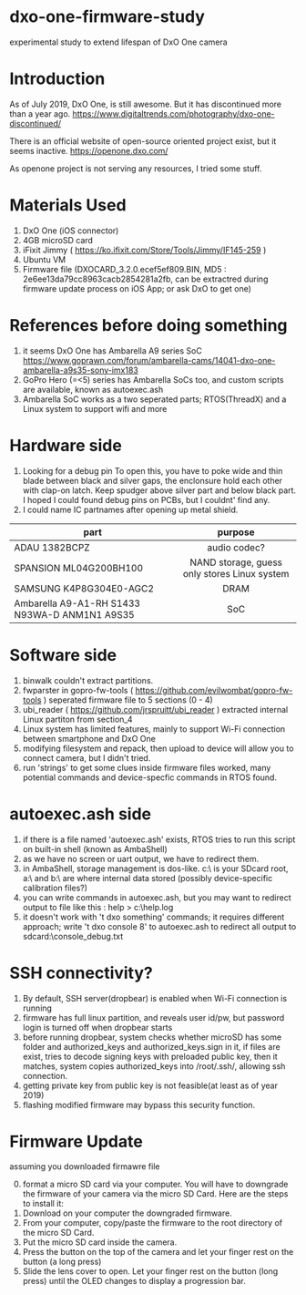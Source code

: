 # dxo-one-firmware-study
experimental study to extend lifespan of DxO One camera

# Introduction
As of July 2019, DxO One, is still awesome. But it has discontinued more than a year ago.
https://www.digitaltrends.com/photography/dxo-one-discontinued/

There is an official website of open-source oriented project exist, but it seems inactive.
https://openone.dxo.com/

As openone project is not serving any resources, I tried some stuff.

# Materials Used
1) DxO One (iOS connector)
2) 4GB microSD card
3) iFixit Jimmy ( https://ko.ifixit.com/Store/Tools/Jimmy/IF145-259 )
4) Ubuntu VM
5) Firmware file (DXOCARD_3.2.0.ecef5ef809.BIN, MD5 : 2e6ee13da79cc8963cacb2854281a2fb, can be extractred during firmware update process on iOS App; or ask DxO to get one)

# References before doing something
1) it seems DxO One has Ambarella A9 series SoC
https://www.goprawn.com/forum/ambarella-cams/14041-dxo-one-ambarella-a9s35-sony-imx183
2) GoPro Hero (=<5) series has Ambarella SoCs too, and custom scripts are available, known as autoexec.ash
3) Ambarella SoC works as a two seperated parts; RTOS(ThreadX) and a Linux system to support wifi and more

# Hardware side
1) Looking for a debug pin
To open this, you have to poke wide and thin blade between black and silver gaps, the enclonsure hold each other with clap-on latch. Keep spudger above silver part and below black part.
I hoped I could found debug pins on PCBs, but I couldnt' find any.
2) I could name IC partnames after opening up metal shield.

| part          | purpose           | 
| ------------- |:-------------:|
| ADAU 1382BCPZ      |audio codec? |
| SPANSION ML04G200BH100      | NAND storage, guess only stores Linux system      |
| SAMSUNG K4P8G304E0-AGC2 | DRAM      |
| Ambarella A9-A1-RH S1433 N93WA-D ANM1N1 A9S35 | SoC|


# Software side
1) binwalk couldn't extract partitions.
2) fwparster in gopro-fw-tools ( https://github.com/evilwombat/gopro-fw-tools ) seperated firmware file to 5 sections (0 - 4)
3) ubi_reader ( https://github.com/jrspruitt/ubi_reader ) extracted internal Linux partiton from section_4
4) Linux system has limited features, mainly to support Wi-Fi connection between smartphone and DxO One
5) modifying filesystem and repack, then upload to device will allow you to connect camera, but I didn't tried.
6) run 'strings' to get some clues inside firmware files worked, many potential commands and device-specfic commands in RTOS found.

# autoexec.ash side
1) if there is a file named 'autoexec.ash' exists, RTOS tries to run this script on built-in shell (known as AmbaShell)
2) as we have no screen or uart output, we have to redirect them.
3) in AmbaShell, storage management is dos-like. c:\ is your SDcard root, a:\ and b:\ are where internal data stored (possibly device-specific calibration files?)
4) you can write commands in autoexec.ash, but you may want to redirect output to file like this : help > c:\help.log
5) it doesn't work with 't dxo something' commands; it requires different approach; write 't dxo console 8' to autoexec.ash to redirect all output to sdcard:\console_debug.txt

# SSH connectivity?
1) By default, SSH server(dropbear) is enabled when Wi-Fi connection is running
2) firmware has full linux partition, and reveals user id/pw, but password login is turned off when dropbear starts
3) before running dropbear, system checks whether microSD has some folder and authorized_keys and authorized_keys.sign in it, if files are exist, tries to decode signing keys with preloaded public key, then it matches, system copies authorized_keys into /root/.ssh/, allowing ssh connection.
4) getting private key from public key is not feasible(at least as of year 2019)
5) flashing modified firmware may bypass this security function.

# Firmware Update

assuming you downloaded firmawre file

0) format a micro SD card via your computer. You will have to downgrade the firmware of your camera via the micro SD Card. Here are the steps to install it:
1) Download on your computer the downgraded firmware.
2) From your computer, copy/paste the firmware to the root directory of the micro SD Card.
3) Put the micro SD card inside the camera.
4) Press the button on the top of the camera and let your finger rest on the button (a long press)
5) Slide the lens cover to open. Let your finger rest on the button (long press) until the OLED changes to display a progression bar.
